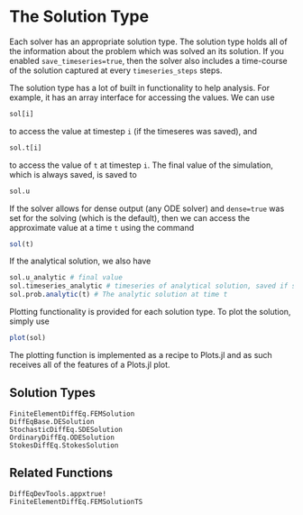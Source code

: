 # The Solution Type

Each solver has an appropriate solution type. The solution type holds all of the
information about the problem which was solved an its solution. If you enabled
`save_timeseries=true`, then the solver also includes a time-course of the solution
captured at every `timeseries_steps` steps.

The solution type has a lot of built in functionality to help analysis. For example,
it has an array interface for accessing the values. We can use

```julia
sol[i]
```

to access the value at timestep `i` (if the timeseres was saved), and

```julia
sol.t[i]
```

to access the value of `t` at timestep `i`. The final value of the simulation,
which is always saved, is saved to

```julia
sol.u
```

If the solver allows for dense output (any ODE solver) and `dense=true` was set
for the solving (which is the default), then we can access the approximate value
at a time `t` using the command

```julia
sol(t)
```

If the analytical solution, we also have

```julia
sol.u_analytic # final value
sol.timeseries_analytic # timeseries of analytical solution, saved if save_timesseries == true
sol.prob.analytic(t) # The analytic solution at time t
```


Plotting functionality is provided for each solution type. To plot the solution, simply use

```julia
plot(sol)
```

The plotting function is implemented as a recipe to Plots.jl and as such receives
all of the features of a Plots.jl plot.

## Solution Types

```@docs
FiniteElementDiffEq.FEMSolution
DiffEqBase.DESolution
StochasticDiffEq.SDESolution
OrdinaryDiffEq.ODESolution
StokesDiffEq.StokesSolution
```

## Related Functions

```@docs
DiffEqDevTools.appxtrue!
FiniteElementDiffEq.FEMSolutionTS
```
